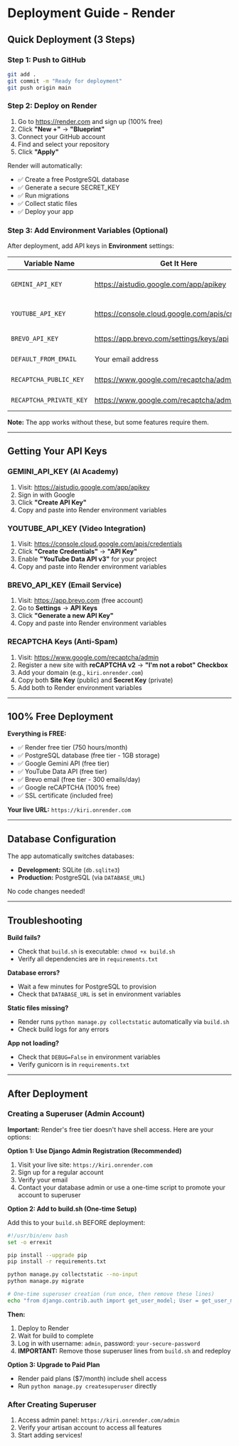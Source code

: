 # Deployment Guide - Render

## Quick Deployment (3 Steps)

### Step 1: Push to GitHub
```bash
git add .
git commit -m "Ready for deployment"
git push origin main
```

### Step 2: Deploy on Render
1. Go to https://render.com and sign up (100% free)
2. Click **"New +"** → **"Blueprint"**
3. Connect your GitHub account
4. Find and select your repository
5. Click **"Apply"**

Render will automatically:
- ✅ Create a free PostgreSQL database
- ✅ Generate a secure SECRET_KEY
- ✅ Run migrations
- ✅ Collect static files
- ✅ Deploy your app

### Step 3: Add Environment Variables (Optional)

After deployment, add API keys in **Environment** settings:

| Variable Name | Get It Here | Purpose |
|--------------|-------------|---------|
| `GEMINI_API_KEY` | https://aistudio.google.com/app/apikey | AI-powered learning features |
| `YOUTUBE_API_KEY` | https://console.cloud.google.com/apis/credentials | Video content integration |
| `BREVO_API_KEY` | https://app.brevo.com/settings/keys/api | Email notifications |
| `DEFAULT_FROM_EMAIL` | Your email address | Sender email |
| `RECAPTCHA_PUBLIC_KEY` | https://www.google.com/recaptcha/admin | Anti-spam protection |
| `RECAPTCHA_PRIVATE_KEY` | https://www.google.com/recaptcha/admin | Anti-spam protection |

**Note:** The app works without these, but some features require them.

---

## Getting Your API Keys

### GEMINI_API_KEY (AI Academy)
1. Visit: https://aistudio.google.com/app/apikey
2. Sign in with Google
3. Click **"Create API Key"**
4. Copy and paste into Render environment variables

### YOUTUBE_API_KEY (Video Integration)
1. Visit: https://console.cloud.google.com/apis/credentials
2. Click **"Create Credentials"** → **"API Key"**
3. Enable **"YouTube Data API v3"** for your project
4. Copy and paste into Render environment variables

### BREVO_API_KEY (Email Service)
1. Visit: https://app.brevo.com (free account)
2. Go to **Settings** → **API Keys**
3. Click **"Generate a new API Key"**
4. Copy and paste into Render environment variables

### RECAPTCHA Keys (Anti-Spam)
1. Visit: https://www.google.com/recaptcha/admin
2. Register a new site with **reCAPTCHA v2** → **"I'm not a robot" Checkbox**
3. Add your domain (e.g., `kiri.onrender.com`)
4. Copy both **Site Key** (public) and **Secret Key** (private)
5. Add both to Render environment variables

---

## 100% Free Deployment

**Everything is FREE:**
- ✅ Render free tier (750 hours/month)
- ✅ PostgreSQL database (free tier - 1GB storage)
- ✅ Google Gemini API (free tier)
- ✅ YouTube Data API (free tier)
- ✅ Brevo email (free tier - 300 emails/day)
- ✅ Google reCAPTCHA (100% free)
- ✅ SSL certificate (included free)

**Your live URL:** `https://kiri.onrender.com`

---

## Database Configuration

The app automatically switches databases:
- **Development:** SQLite (`db.sqlite3`)
- **Production:** PostgreSQL (via `DATABASE_URL`)

No code changes needed!

---

## Troubleshooting

**Build fails?**
- Check that `build.sh` is executable: `chmod +x build.sh`
- Verify all dependencies are in `requirements.txt`

**Database errors?**
- Wait a few minutes for PostgreSQL to provision
- Check that `DATABASE_URL` is set in environment variables

**Static files missing?**
- Render runs `python manage.py collectstatic` automatically via `build.sh`
- Check build logs for any errors

**App not loading?**
- Check that `DEBUG=False` in environment variables
- Verify gunicorn is in `requirements.txt`

---

## After Deployment

### Creating a Superuser (Admin Account)

**Important:** Render's free tier doesn't have shell access. Here are your options:

**Option 1: Use Django Admin Registration (Recommended)**
1. Visit your live site: `https://kiri.onrender.com`
2. Sign up for a regular account
3. Verify your email
4. Contact your database admin or use a one-time script to promote your account to superuser

**Option 2: Add to build.sh (One-time Setup)**

Add this to your `build.sh` BEFORE deployment:

```bash
#!/usr/bin/env bash
set -o errexit

pip install --upgrade pip
pip install -r requirements.txt

python manage.py collectstatic --no-input
python manage.py migrate

# One-time superuser creation (run once, then remove these lines)
echo "from django.contrib.auth import get_user_model; User = get_user_model(); User.objects.filter(username='admin').exists() or User.objects.create_superuser('admin', 'admin@kiri.ng', 'your-secure-password')" | python manage.py shell
```

**Then:**

1. Deploy to Render
2. Wait for build to complete
3. Log in with username: `admin`, password: `your-secure-password`
4. **IMPORTANT:** Remove those superuser lines from `build.sh` and redeploy

**Option 3: Upgrade to Paid Plan**
- Render paid plans ($7/month) include shell access
- Run `python manage.py createsuperuser` directly

### After Creating Superuser

1. Access admin panel: `https://kiri.onrender.com/admin`
2. Verify your artisan account to access all features
3. Start adding services!
